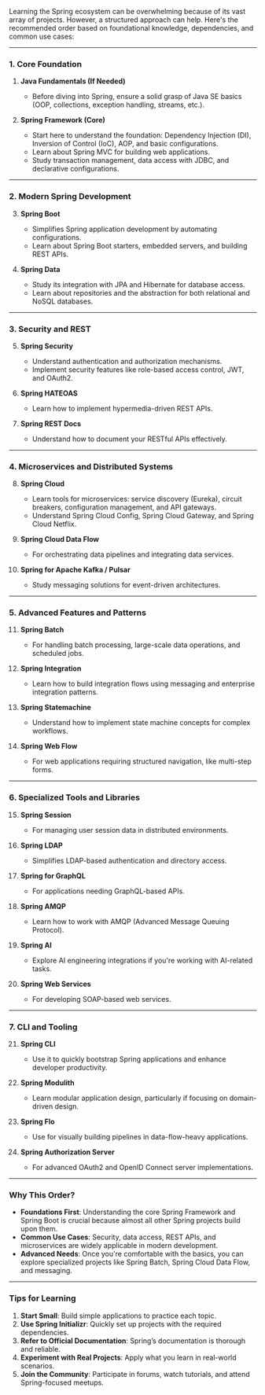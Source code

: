 Learning the Spring ecosystem can be overwhelming because of its vast array of projects. However, a structured approach can help. Here's the recommended order based on foundational knowledge, dependencies, and common use cases:

---

### **1. Core Foundation**
1. **Java Fundamentals (If Needed)**  
   - Before diving into Spring, ensure a solid grasp of Java SE basics (OOP, collections, exception handling, streams, etc.).
   
2. **Spring Framework (Core)**  
   - Start here to understand the foundation: Dependency Injection (DI), Inversion of Control (IoC), AOP, and basic configurations.
   - Learn about Spring MVC for building web applications.
   - Study transaction management, data access with JDBC, and declarative configurations.

---

### **2. Modern Spring Development**
3. **Spring Boot**  
   - Simplifies Spring application development by automating configurations.
   - Learn about Spring Boot starters, embedded servers, and building REST APIs.

4. **Spring Data**  
   - Study its integration with JPA and Hibernate for database access.
   - Learn about repositories and the abstraction for both relational and NoSQL databases.

---

### **3. Security and REST**
5. **Spring Security**  
   - Understand authentication and authorization mechanisms.
   - Implement security features like role-based access control, JWT, and OAuth2.

6. **Spring HATEOAS**  
   - Learn how to implement hypermedia-driven REST APIs.

7. **Spring REST Docs**  
   - Understand how to document your RESTful APIs effectively.

---

### **4. Microservices and Distributed Systems**
8. **Spring Cloud**  
   - Learn tools for microservices: service discovery (Eureka), circuit breakers, configuration management, and API gateways.
   - Understand Spring Cloud Config, Spring Cloud Gateway, and Spring Cloud Netflix.

9. **Spring Cloud Data Flow**  
   - For orchestrating data pipelines and integrating data services.

10. **Spring for Apache Kafka / Pulsar**  
    - Study messaging solutions for event-driven architectures.

---

### **5. Advanced Features and Patterns**
11. **Spring Batch**  
    - For handling batch processing, large-scale data operations, and scheduled jobs.

12. **Spring Integration**  
    - Learn how to build integration flows using messaging and enterprise integration patterns.

13. **Spring Statemachine**  
    - Understand how to implement state machine concepts for complex workflows.

14. **Spring Web Flow**  
    - For web applications requiring structured navigation, like multi-step forms.

---

### **6. Specialized Tools and Libraries**
15. **Spring Session**  
    - For managing user session data in distributed environments.
    
16. **Spring LDAP**  
    - Simplifies LDAP-based authentication and directory access.

17. **Spring for GraphQL**  
    - For applications needing GraphQL-based APIs.

18. **Spring AMQP**  
    - Learn how to work with AMQP (Advanced Message Queuing Protocol).

19. **Spring AI**  
    - Explore AI engineering integrations if you're working with AI-related tasks.

20. **Spring Web Services**  
    - For developing SOAP-based web services.

---

### **7. CLI and Tooling**
21. **Spring CLI**  
    - Use it to quickly bootstrap Spring applications and enhance developer productivity.

22. **Spring Modulith**  
    - Learn modular application design, particularly if focusing on domain-driven design.

23. **Spring Flo**  
    - Use for visually building pipelines in data-flow-heavy applications.

24. **Spring Authorization Server**  
    - For advanced OAuth2 and OpenID Connect server implementations.

---

### **Why This Order?**
- **Foundations First**: Understanding the core Spring Framework and Spring Boot is crucial because almost all other Spring projects build upon them.
- **Common Use Cases**: Security, data access, REST APIs, and microservices are widely applicable in modern development.
- **Advanced Needs**: Once you're comfortable with the basics, you can explore specialized projects like Spring Batch, Spring Cloud Data Flow, and messaging.

---

### **Tips for Learning**
1. **Start Small**: Build simple applications to practice each topic.
2. **Use Spring Initializr**: Quickly set up projects with the required dependencies.
3. **Refer to Official Documentation**: Spring’s documentation is thorough and reliable.
4. **Experiment with Real Projects**: Apply what you learn in real-world scenarios.
5. **Join the Community**: Participate in forums, watch tutorials, and attend Spring-focused meetups.
